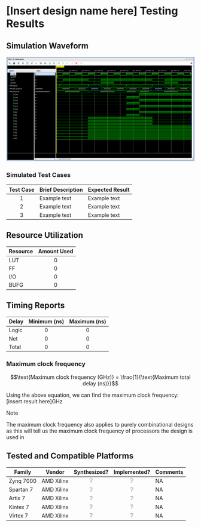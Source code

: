 # [Insert design name here] Testing Results

## Simulation Waveform
![Simulation waveform](https://github.com/Zachary-Pearce/Pomegranate/blob/main/images/GPIO_testbench_waveform.png)

### Simulated Test Cases
<!-- Please make sure to give a brief description of the simulation test cases -->
| Test Case | Brief Description | Expected Result |
| :---: | --- | --- |
| 1 | Example text | Example text |
| 2 | Example text | Example text |
| 3 | Example text | Example text |

## Resource Utilization

<!-- This does not show all of the resources you could use, just the most common ones... -->
<!-- Feel free to add more rows to the table if needed -->
| Resource | Amount Used |
| --- | :---: |
| LUT | 0 |
| FF | 0 |
| I/O | 0 |
| BUFG | 0 |

## Timing Reports

<!-- In this section, please present the timing characteristics of the design -->
| Delay | Minimum (ns) | Maximum (ns) |
| --- | :---: | :---: |
| Logic | 0 | 0 |
| Net | 0 | 0 |
| Total | 0 | 0 |

### Maximum clock frequency

```math
\text{Maximum clock frequency (GHz)} = \frac{1}{\text{Maximum total delay (ns)}}
```

Using the above equation, we can find the maximum clock frequency: $[\text{insert result here}]\text{GHz}$

> [!NOTE]
> The maximum clock frequency also applies to purely combinational designs as this will tell us the maximum clock frequency of processors the design is used in

## Tested and Compatible Platforms

<!-- refer to the contribution guidelines for how to fill out this table -->
| Family | Vendor | Synthesized? | Implemented? | Comments |
| --- | --- | :---: | :---: | --- |
| Zynq 7000 | AMD Xilinx | :grey_question: | :grey_question: | NA |
| Spartan 7 | AMD Xilinx | :grey_question: | :grey_question: | NA |
| Artix 7 | AMD Xilinx | :grey_question: | :grey_question: | NA |
| Kintex 7 | AMD Xilinx | :grey_question: | :grey_question: | NA |
| Virtex 7 | AMD Xilinx | :grey_question: | :grey_question: | NA |